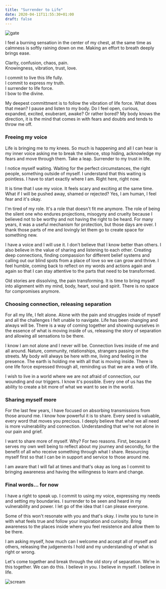```yaml
---
title: "Surrender to Life"
date: 2020-04-11T11:55:30+01:00
draft: false
---
```


![gate](/img/gate.JPG)

I feel a burning sensation in the center of my chest, at the same time as calmness is softly raining down on me. Making an effort to breath deeply brings ease.

Clarity, confusion, chaos, pain.  
Knowingness, vibration, trust, love. 

I commit to live this life fully.  
I commit to express my truth.  
I surrender to life force.  
I bow to the divine.

My deepest committment is to follow the vibration of life force. What does that mean? I pause and listen to my body. Do I feel open, curious, expanded, excited, exuberant, awake? Or rather bored? My body knows the direction, it is the mind that comes in with fears and doubts and tends to throw me off.

### Freeing my voice

Life is bringing me to my knees. So much is happening and all I can hear is my inner voice asking me to break the silence, stop hiding, acknowledge my fears and move through them. Take a leap. Surrender to my trust in life. 

I notice myself waiting. Waiting for the perfect circumstances, the right people, something outside of myself. I understand that this waiting is pointless. I have to start exactly where I am. Right here, right now.

It is time that I use my voice. It feels scary and exciting at the same time. What if I will be pushed away, shamed or rejected? Yes, I am human, I feel fear and it's okay. 

I'm tired of my role. It's a role that doesn't fit me anymore. The role of being the silent one who endures projections, misogyny and cruelty because I believed not to be worthy and not having the right to be heard. For many years, it was a useful mechanism for protection, but those days are over. I thank those parts of me and lovingly let them go to create space for something new.  

I have a voice and I will use it. I don't believe that I know better than others. I also believe in the value of sharing and listening to each other. Creating deep connections, finding compassion for different belief systems and calling out our blind spots from a place of love so we can grow and thrive. I feel humble, coming back to reflect on my words and actions again and again so that I can stay attentive to the parts that need to be transformed.

Old stories are dissolving, the pain transforming. It is time to bring myself into alignment with my mind, body, heart, soul and spirit. There is no space for compromises anymore.

### Choosing connection, releasing separation

For all my life, I felt alone. Alone with the pain and struggles inside of myself and all the challenges I felt unable to navigate. Life has been changing and always will be. There is a way of coming together and showing ourselves in the essence of what is moving inside of us, releasing the story of separation and allowing all sensations to be there. 

I know I am not alone and I never will be. Connection lives inside of me and all around. Nature, community, relationships, strangers passing on the streets. My body will always be here with me, living and feeling in the presence. The earth is holding me with all that is moving inside. There is one life force expressed through all, reminding us that we are a web of life.

I wish to live in a world where we are not afraid of connection, our wounding and our triggers. I know it's possible. Every one of us has the ability to create a bit more of what we want to see in the world. 

### Sharing myself more

For the last few years, I have focused on absorbing transmissions from those around me. I know how powerful it is to share. Every seed is valuable, every word that moves you precious. I deeply believe that what we all need is more vulnerability and connection. Understanding that we're not alone in our pain and grief. 

I want to share more of myself. Why? For two reasons. First, because it serves my own well being to reflect about my journey and secondly, for the benefit of all who receive something through what I share. Resourcing myself first so that I can be in support and service to those around me.

I am aware that I will fail at times and that's okay as long as I commit to bringing awareness and having the willingness to learn and change. 

### Final words... for now

I have a right to speak up. I commit to using my voice, expressing my needs and setting my boundaries. I surrender to be seen and heard in my vulnerability and power. I let go of the idea that I can please everyone.

Some of this won't resonate with you and that's okay. I invite you to tune in with what feels true and follow your inspiration and curiosity. Bring awareness to the places inside where you feel resistence and allow them to be there. 

I am asking myself, how much can I welcome and accept all of myself and others, releasing the judgements I hold and my understanding of what is right or wrong. 

Let's come together and break through the old story of separation. We're in this together. We can do this. I believe in you. I believe in myself. I believe in life.

![scream](/img/scream.JPG)